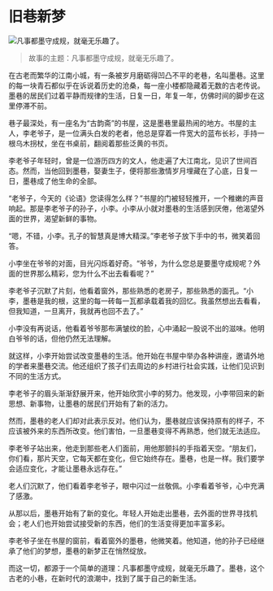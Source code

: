 # 旧巷新梦

![凡事都墨守成规，就毫无乐趣了。](/images/7d0274dfd08b4289a128ec375b7bc7b8.jpg)

> 故事的主题：凡事都墨守成规，就毫无乐趣了。

在古老而繁华的江南小城，有一条被岁月磨砺得凹凸不平的老巷，名叫墨巷。这里的每一块青石都似乎在诉说着历史的沧桑，每一座小楼都隐藏着无数的古老传说。墨巷的居民们过着平静而规律的生活，日复一日，年复一年，仿佛时间的脚步在这里停滞不前。

巷子最深处，有一座名为“古韵斋”的书屋，这是墨巷里最热闹的地方。书屋的主人，李老爷子，是一位满头白发的老者，他总是穿着一件宽大的蓝布长衫，手持一根乌木拐杖，坐在书桌前，翻阅着那些泛黄的书页。

李老爷子年轻时，曾是一位游历四方的文人，他走遍了大江南北，见识了世间百态。然而，当他回到墨巷，娶妻生子，便将那些激情岁月埋藏在了心底，日复一日，墨巷成了他生命的全部。

“老爷子，今天的《论语》您读得怎么样？”书屋的门被轻轻推开，一个稚嫩的声音响起。那是李老爷子的孙子，小李。小李从小就对墨巷的生活感到厌倦，他渴望外面的世界，渴望新鲜的事物。

“嗯，不错，小李。孔子的智慧真是博大精深。”李老爷子放下手中的书，微笑着回答。

小李坐在爷爷的对面，目光闪烁着好奇。“爷爷，为什么您总是要墨守成规呢？外面的世界那么精彩，您为什么不出去看看呢？”

李老爷子沉默了片刻，他看着窗外，那些熟悉的老房子，那些熟悉的面孔。“小李，墨巷是我的根，这里的每一砖每一瓦都承载着我的回忆。我虽然想出去看看，但我知道，一旦离开，我就再也回不去了。”

小李没有再说话，他看着爷爷那布满皱纹的脸，心中涌起一股说不出的滋味。他明白爷爷的话，但他仍然无法理解。

就这样，小李开始尝试改变墨巷的生活。他开始在书屋中举办各种讲座，邀请外地的学者来墨巷交流。他还组织了孩子们去周边的乡村进行社会实践，让他们见识到不同的生活方式。

李老爷子的眉头渐渐舒展开来，他开始欣赏小李的努力。他发现，小李带回来的新思想、新事物，让墨巷的居民们开始有了新的活力。

然而，墨巷的老人们却对此表示反对。他们认为，墨巷就应该保持原有的样子，不应该被外来的东西所改变。他们害怕，一旦墨巷变得不再熟悉，他们就无法适应。

李老爷子站出来，他走到那些老人们面前，用他那颤抖的手指着天空。“朋友们，你们看，那片天空，它每天都在变化，但它始终存在。墨巷，也是一样。我们要学会适应变化，才能让墨巷永远存在。”

老人们沉默了，他们看着李老爷子，眼中闪过一丝敬佩。小李看着爷爷，心中充满了感激。

从那以后，墨巷开始有了新的变化。年轻人开始走出墨巷，去外面的世界寻找机会；老人们也开始尝试接受新的东西，他们的生活变得更加丰富多彩。

李老爷子坐在书屋的窗前，看着窗外的墨巷，他微笑着。他知道，他的孙子已经继承了他们的梦想，墨巷的新梦正在悄然绽放。

而这一切，都源于一个简单的道理：凡事都墨守成规，就毫无乐趣了。墨巷，这个古老的小巷，在新时代的浪潮中，找到了属于自己的新生活。